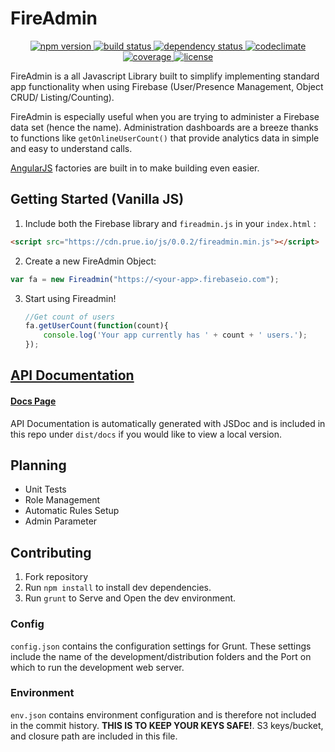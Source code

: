 # FireAdmin
<p align="center">
  <!-- Npm Version -->
  <a href="https://npmjs.org/package/fireadmin">
    <img src="https://img.shields.io/npm/v/fireadmin.svg" alt="npm version">
  </a>
  <!-- Build Status -->
  <a href="https://travis-ci.org/prescottprue/fireadmin">
    <img src="http://img.shields.io/travis/prescottprue/FireAdmin.svg" alt="build status">
  </a>
  <!-- Dependency Status -->
  <a href="https://david-dm.org/prescottprue/fireadmin">
    <img src="https://david-dm.org/prescottprue/fireadmin.svg" alt="dependency status">
  </a>
  <!-- Codeclimate -->
  <a href="https://codeclimate.com/github/prescottprue/FireAdmin">
    <img src="https://codeclimate.com/github/prescottprue/FireAdmin/badges/gpa.svg" alt="codeclimate">
  </a>
  <!-- Coverage -->
  <a href="https://codeclimate.com/github/prescottprue/FireAdmin">
    <img src="https://codeclimate.com/github/prescottprue/FireAdmin/badges/coverage.svg" alt="coverage">
  </a>
  <!-- License -->
  <a href="https://github.com/KyperTech/FireAdmin/blob/master/LICENSE.md">
    <img src="https://img.shields.io/npm/l/fireadmin.svg" alt="license">
  </a>
</p>

FireAdmin is a all Javascript Library built to simplify implementing standard app functionality when using Firebase (User/Presence Management, Object CRUD/ Listing/Counting).

FireAdmin is especially useful when you are trying to administer a Firebase data set (hence the name). Administration dashboards are a breeze thanks to functions like `getOnlineUserCount()` that provide analytics data in simple and easy to understand calls.

[AngularJS](http://angularjs.org) factories are built in to make building even easier.

## Getting Started (Vanilla JS)

1. Include both the Firebase library and  `fireadmin.js` in your `index.html` :

  ```html
  <script src="https://cdn.prue.io/js/0.0.2/fireadmin.min.js"></script>

  ```

2. Create a new FireAdmin Object:

  ```javascript
var fa = new Fireadmin("https://<your-app>.firebaseio.com");
  ```

3. Start using Fireadmin!
    ```javascript
    //Get count of users
    fa.getUserCount(function(count){
        console.log('Your app currently has ' + count + ' users.');
    });
    ```

## [API Documentation](https://s3.amazonaws.com/prescottprue/Fireadmin/current/docs/Fireadmin.html)
#### [Docs Page](https://s3.amazonaws.com/prescottprue/Fireadmin/current/docs/Fireadmin.html)

API Documentation is automatically generated with JSDoc and is included in this repo under `dist/docs` if you would like to view a local version.

## Planning
* Unit Tests
* Role Management
* Automatic Rules Setup
* Admin Parameter

## Contributing

1. Fork repository
2. Run `npm install` to install dev dependencies.
3. Run `grunt` to Serve and Open the dev environment.

### Config

`config.json` contains the configuration settings for Grunt. These settings include the name of the development/distribution folders and the Port on which to run the development web server.

### Environment

`env.json` contains environment configuration and is therefore not included in the commit history. **THIS IS TO KEEP YOUR KEYS SAFE!**. S3 keys/bucket, and closure path are included in this file.
